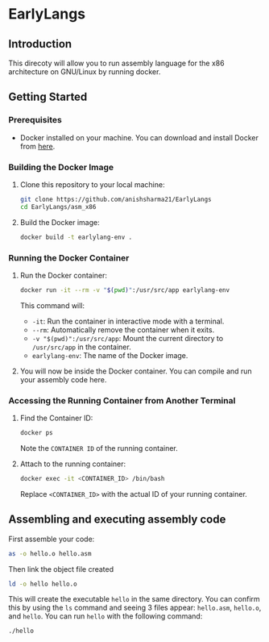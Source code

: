 # EarlyLangs

## Introduction

This direcoty will allow you to run assembly language for the x86 architecture on GNU/Linux by running docker.

## Getting Started

### Prerequisites

- Docker installed on your machine. You can download and install Docker from [here](https://www.docker.com/products/docker-desktop).

### Building the Docker Image

1. Clone this repository to your local machine:

    ```sh
    git clone https://github.com/anishsharma21/EarlyLangs
    cd EarlyLangs/asm_x86
    ```

2. Build the Docker image:

    ```sh
    docker build -t earlylang-env .
    ```

### Running the Docker Container

1. Run the Docker container:

    ```sh
    docker run -it --rm -v "$(pwd)":/usr/src/app earlylang-env
    ```

    This command will:
    - `-it`: Run the container in interactive mode with a terminal.
    - `--rm`: Automatically remove the container when it exits.
    - `-v "$(pwd)":/usr/src/app`: Mount the current directory to `/usr/src/app` in the container.
    - `earlylang-env`: The name of the Docker image.

2. You will now be inside the Docker container. You can compile and run your assembly code here.

### Accessing the Running Container from Another Terminal

1. Find the Container ID:

    ```sh
    docker ps
    ```

    Note the `CONTAINER ID` of the running container.

2. Attach to the running container:

    ```sh
    docker exec -it <CONTAINER_ID> /bin/bash
    ```

    Replace `<CONTAINER_ID>` with the actual ID of your running container.

## Assembling and executing assembly code

First assemble your code:

```sh
as -o hello.o hello.asm
```

Then link the object file created

```sh
ld -o hello hello.o
```
This will create the executable `hello` in the same directory. You can confirm this by using the `ls` command and seeing 3 files appear: `hello.asm`, `hello.o`, and `hello`.
You can run `hello` with the following command:

```sh
./hello
```

